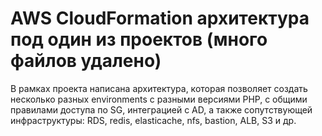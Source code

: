 # AWS CloudFormation архитектура под один из проектов (много файлов удалено)

В рамках проекта написана архитектура, которая позволяет создать несколько разных environments с разными версиями PHP, с общими правилами доступа по SG, интеграцией с AD, а также сопутствующей инфраструктуры: RDS, redis, elasticache, nfs, bastion, ALB, S3 и др. 
